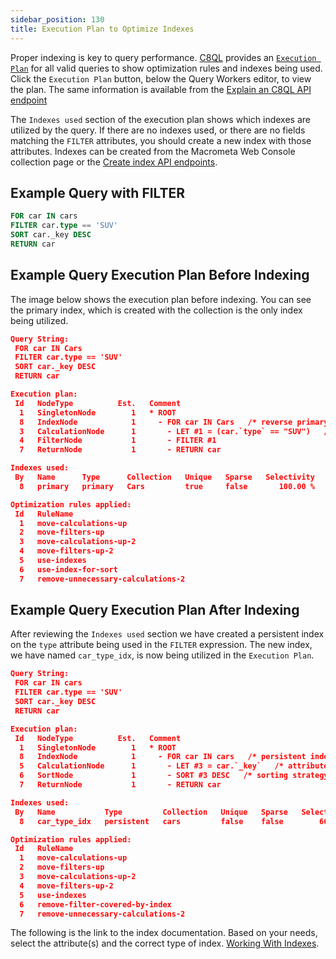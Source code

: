 ```yaml
---
sidebar_position: 130
title: Execution Plan to Optimize Indexes
---
```


Proper indexing is key to query performance. [C8QL](/docs/queryworkers/c8ql/) provides an [`Execution Plan`](/docs/queryworkers/running-queries#execution-plan) for all valid queries to show optimization rules and indexes being used.  Click the `Execution Plan` button,  below the Query Workers editor, to view the plan. The same information is available from the [Explain an C8QL API endpoint](/docs/api#/operations/explainQuery)

The `Indexes used` section of the execution plan shows which indexes are utilized by the query. If there are no indexes used, or there are no fields matching the `FILTER` attributes, you should create a new index with those attributes. Indexes can be created from the Macrometa Web Console collection page or the [Create index API endpoints](/docs/api#/operations/createIndex:general).

## Example Query with FILTER

```sql
FOR car IN cars
FILTER car.type == 'SUV'
SORT car._key DESC
RETURN car
```
## Example Query Execution Plan Before Indexing
The image below shows the execution plan before indexing. You can see the primary index, which is created with the collection is the only index being utilized.

```json
Query String:
 FOR car IN Cars
 FILTER car.type == 'SUV'
 SORT car._key DESC
 RETURN car 

Execution plan:
 Id   NodeType          Est.   Comment
  1   SingletonNode        1   * ROOT
  8   IndexNode            1     - FOR car IN Cars   /* reverse primary index scan */
  3   CalculationNode      1       - LET #1 = (car.`type` == "SUV")   /* simple expression */   /* collections used: car : Cars */
  4   FilterNode           1       - FILTER #1
  7   ReturnNode           1       - RETURN car

Indexes used:
 By   Name      Type      Collection   Unique   Sparse   Selectivity   Fields       Ranges
  8   primary   primary   Cars         true     false       100.00 %   [ `_key` ]   *

Optimization rules applied:
 Id   RuleName
  1   move-calculations-up
  2   move-filters-up
  3   move-calculations-up-2
  4   move-filters-up-2
  5   use-indexes
  6   use-index-for-sort
  7   remove-unnecessary-calculations-2
```

 ## Example Query Execution Plan After Indexing

After reviewing the `Indexes used` section we have created a persistent index on the `type` attribute being used in the `FILTER` expression. The new index, we have named `car_type_idx`, is now being utilized in the `Execution Plan`. 

```json
Query String:
 FOR car IN cars
 FILTER car.type == 'SUV'
 SORT car._key DESC
 RETURN car 

Execution plan:
 Id   NodeType          Est.   Comment
  1   SingletonNode        1   * ROOT
  8   IndexNode            1     - FOR car IN cars   /* persistent index scan */
  5   CalculationNode      1       - LET #3 = car.`_key`   /* attribute expression */   /* collections used: car : cars */
  6   SortNode             1       - SORT #3 DESC   /* sorting strategy: standard */
  7   ReturnNode           1       - RETURN car

Indexes used:
 By   Name           Type         Collection   Unique   Sparse   Selectivity   Fields       Ranges
  8   car_type_idx   persistent   cars         false    false        66.67 %   [ `type` ]   (car.`type` == "SUV")

Optimization rules applied:
 Id   RuleName
  1   move-calculations-up
  2   move-filters-up
  3   move-calculations-up-2
  4   move-filters-up-2
  5   use-indexes
  6   remove-filter-covered-by-index
  7   remove-unnecessary-calculations-2
```

The following is the link to the index documentation. Based on your needs, select the attribute(s) and the correct type of index.
[Working With Indexes](https://macrometa.com/docs/collections/indexing/working-with-indexes).